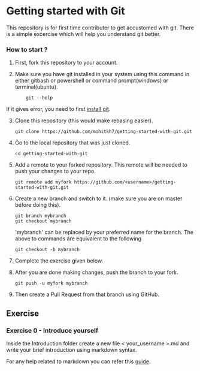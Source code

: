 # Getting started with Git

This repository is for first time contributer to get accustomed with git. There is a simple excercise which will help you understand git better.

### How to start ?

1. First, fork this repository to your account.

2. Make sure you have git installed in your system using this command in either gitbash or powershell or command prompt(windows) or terminal(ubuntu).
    ```
        git --help
    ```
If it gives error, you need to first [install git](https://git-scm.com/downloads).

3. Clone this repository (this would make rebasing easier).
    ```
    git clone https://github.com/mohitkh7/getting-started-with-git.git
    ```

4. Go to the local repository that was just cloned.
    ```
    cd getting-started-with-git
    ```

5. Add a remote to your forked repository. This remote will be needed to push your changes to your repo.
    ```
    git remote add myfork https://github.com/<username>/getting-started-with-git.git
    ```

6. Create a new branch and switch to it. (make sure you are on master before doing this).
    ```
    git branch mybranch
    git checkout mybranch
    ```
    'mybranch' can be replaced by your preferred name for the branch.
    The above to commands are equivalent to the following
    ```
    git checkout -b mybranch
    ```

7. Complete the exercise given below.

8. After you are done making changes, push the branch to your fork.
    ```
    git push -u myfork mybranch
    ```

9. Then create a Pull Request from that branch using GitHub.

## Exercise


### Exercise 0 - Introduce yourself
Inside the Introduction folder create a new file < your_username >.md and write your brief introduction using markdown syntax.

For any help related to markdown you can refer this [guide](https://guides.github.com/features/mastering-markdown/).
